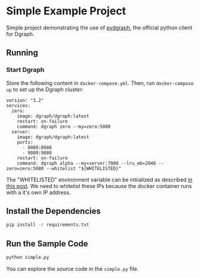 # Simple Example Project

Simple project demonstrating the use of [pydgraph], the official python client for Dgraph.

[pydgraph]:https://github.com/dgraph-io/pydgraph

## Running

### Start Dgraph

Store the following content in `docker-compose.yml`. Then, run `docker-compose up` to
set up the Dgraph cluster:

```
version: "3.2"
services:
  zero:
    image: dgraph/dgraph:latest
    restart: on-failure
    command: dgraph zero --my=zero:5080
  server:
    image: dgraph/dgraph:latest
    ports:
      - 8080:8080
      - 9080:9080
    restart: on-failure
    command: dgraph alpha --my=server:7080 --lru_mb=2048 --zero=zero:5080 --whitelist "${WHITELISTED}"
```
The "WHITELISTED" environment variable can be intiialized as described [in this post](https://discuss.dgraph.io/t/suggestion-for-how-to-add-docker-compose-network-to-whitelist/9600). We need to whitelist these IPs because the docker container runs with a it's own IP address.

## Install the Dependencies

```sh
pip install -r requirements.txt
```

## Run the Sample Code

```sh
python simple.py
```

You can explore the source code in the `simple.py` file.
